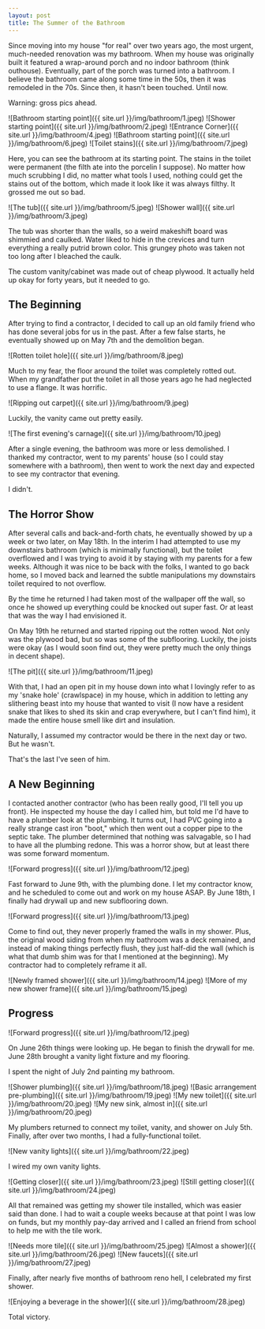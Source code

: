 ```yaml
---
layout: post
title: The Summer of the Bathroom
---
```


Since moving into my house "for real" over two years ago, the most urgent, much-needed renovation was my bathroom. When my house was originally built it featured a wrap-around porch and no indoor bathroom (think outhouse). Eventually, part of the porch was turned into a bathroom. I believe the bathroom came along some time in the 50s, then it was remodeled in the 70s. Since then, it hasn't been touched. Until now.

Warning: gross pics ahead.

![Bathroom starting point]({{ site.url }}/img/bathroom/1.jpeg)
![Shower starting point]({{ site.url }}/img/bathroom/2.jpeg)
![Entrance Corner]({{ site.url }}/img/bathroom/4.jpeg)
![Bathroom starting point]({{ site.url }}/img/bathroom/6.jpeg)
![Toilet stains]({{ site.url }}/img/bathroom/7.jpeg)

Here, you can see the bathroom at its starting point. The stains in the toilet were permanent (the filth ate into the porcelin I suppose). No matter how much scrubbing I did, no matter what tools I used, nothing could get the stains out of the bottom, which made it look like it was always filthy. It grossed me out so bad.

![The tub]({{ site.url }}/img/bathroom/5.jpeg)
![Shower wall]({{ site.url }}/img/bathroom/3.jpeg)

The tub was shorter than the walls, so a weird makeshift board was shimmied and caulked. Water liked to hide in the crevices and turn everything a really putrid brown color. This grungey photo was taken not too long after I bleached the caulk.

The custom vanity/cabinet was made out of cheap plywood. It actually held up okay for forty years, but it needed to go. 

## The Beginning

After trying to find a contractor, I decided to call up an old family friend who has done several jobs for us in the past. After a few false starts, he eventually showed up on May 7th and the demolition began.

![Rotten toilet hole]({{ site.url }}/img/bathroom/8.jpeg)

Much to my fear, the floor around the toilet was completely rotted out. When my grandfather put the toilet in all those years ago he had neglected to use a flange. It was horrific.

![Ripping out carpet]({{ site.url }}/img/bathroom/9.jpeg)

Luckily, the vanity came out pretty easily. 

![The first evening's carnage]({{ site.url }}/img/bathroom/10.jpeg)

After a single evening, the bathroom was more or less demolished. I thanked my contractor, went to my parents' house (so I could stay somewhere with a bathroom), then went to work the next day and expected to see my contractor that evening.

I didn't.

## The Horror Show

After several calls and back-and-forth chats, he eventually showed by up a week or two later, on May 18th. In the interim I had attempted to use my downstairs bathroom (which is minimally functional), but the toilet overflowed and I was trying to avoid it by staying with my parents for a few weeks. Although it was nice to be back with the folks, I wanted to go back home, so I moved back and learned the subtle manipulations my downstairs toilet required to not overflow. 

By the time he returned I had taken most of the wallpaper off the wall, so once he showed up everything could be knocked out super fast. Or at least that was the way I had envisioned it.

On May 19th he returned and started ripping out the rotten wood. Not only was the plywood bad, but so was some of the subflooring. Luckily, the joists were okay (as I would soon find out, they were pretty much the only things in decent shape).

![The pit]({{ site.url }}/img/bathroom/11.jpeg)

With that, I had an open pit in my house down into what I lovingly refer to as my 'snake hole' (crawlspace) in my house, which in addition to letting any slithering beast into my house that wanted to visit (I now have a resident snake that likes to shed its skin and crap everywhere, but I can't find him), it made the entire house smell like dirt and insulation.

Naturally, I assumed my contractor would be there in the next day or two. But he wasn't.

That's the last I've seen of him.

## A New Beginning

I contacted another contractor (who has been really good, I'll tell you up front). He inspected my house the day I called him, but told me I'd have to have a plumber look at the plumbing. It turns out, I had PVC going into a really strange cast iron "boot," which then went out a copper pipe to the septic take. The plumber determined that nothing was salvagable, so I had to have all the plumbing redone. This was a horror show, but at least there was some forward momentum.

![Forward progress]({{ site.url }}/img/bathroom/12.jpeg)

Fast forward to June 9th, with the plumbing done. I let my contractor know, and he scheduled to come out and work on my house ASAP. By June 18th, I finally had drywall up and new subflooring down.

![Forward progress]({{ site.url }}/img/bathroom/13.jpeg)

Come to find out, they never properly framed the walls in my shower. Plus, the original wood siding from when my bathroom was a deck remained, and instead of making things perfectly flush, they just half-did the wall (which is what that dumb shim was for that I mentioned at the beginning). My contractor had to completely reframe it all. 

![Newly framed shower]({{ site.url }}/img/bathroom/14.jpeg)
![More of my new shower frame]({{ site.url }}/img/bathroom/15.jpeg)

## Progress

![Forward progress]({{ site.url }}/img/bathroom/12.jpeg)

On June 26th things were looking up. He began to finish the drywall for me. June 28th brought a vanity light fixture and my flooring.

I spent the night of July 2nd painting my bathroom. 

![Shower plumbing]({{ site.url }}/img/bathroom/18.jpeg)
![Basic arrangement pre-plumbing]({{ site.url }}/img/bathroom/19.jpeg)
![My new toilet]({{ site.url }}/img/bathroom/20.jpeg)
![My new sink, almost in]({{ site.url }}/img/bathroom/20.jpeg)

My plumbers returned to connect my toilet, vanity, and shower on July 5th. Finally, after over two months, I had a fully-functional toilet.

![New vanity lights]({{ site.url }}/img/bathroom/22.jpeg)

I wired my own vanity lights.

![Getting closer]({{ site.url }}/img/bathroom/23.jpeg)
![Still getting closer]({{ site.url }}/img/bathroom/24.jpeg)

All that remained was getting my shower tile installed, which was easier said than done. I had to wait a couple weeks because at that point I was low on funds, but my monthly pay-day arrived and I called an friend from school to help me with the tile work.

![Needs more tile]({{ site.url }}/img/bathroom/25.jpeg)
![Almost a shower]({{ site.url }}/img/bathroom/26.jpeg)
![New faucets]({{ site.url }}/img/bathroom/27.jpeg)

Finally, after nearly five months of bathroom reno hell, I celebrated my first shower.

![Enjoying a beverage in the shower]({{ site.url }}/img/bathroom/28.jpeg)

Total victory.
